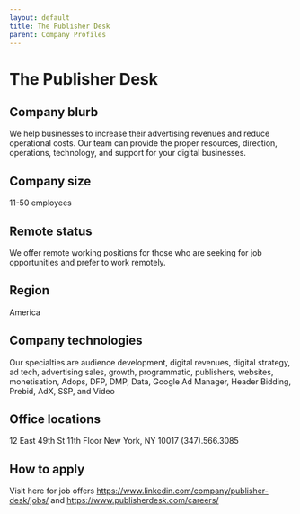 ```yaml
---
layout: default
title: The Publisher Desk
parent: Company Profiles
---
```


# The Publisher Desk

## Company blurb
We help businesses to increase their advertising revenues and reduce operational costs. Our team can provide the proper resources, direction, operations, technology, and support for your digital businesses.

## Company size
11-50 employees

## Remote status
We offer remote working positions for those who are seeking for job opportunities and prefer to work remotely.

## Region
America 

## Company technologies
Our specialties are audience development, digital revenues, digital strategy, ad tech, advertising sales, growth, programmatic, publishers, websites, monetisation, Adops, DFP, DMP, Data, Google Ad Manager, Header Bidding, Prebid, AdX, SSP, and Video

## Office locations
12 East 49th St 11th Floor New York, NY 10017 (347).566.3085

## How to apply 
Visit here for job offers https://www.linkedin.com/company/publisher-desk/jobs/ and https://www.publisherdesk.com/careers/